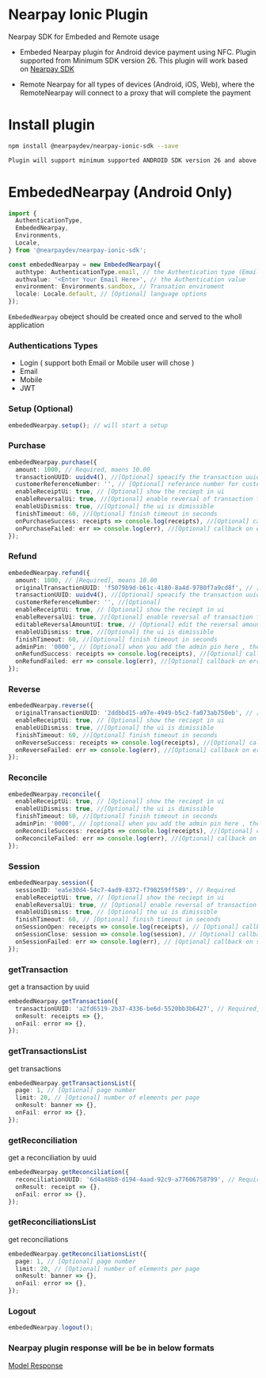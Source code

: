 # Nearpay Ionic Plugin

Nearpay SDK for Embeded and Remote usage

- Embeded Nearpay plugin for Android device payment using NFC. Plugin supported from
  Minimum SDK version 26. This plugin will work based on
  [Nearpay SDK](https://docs.nearpay.io/sdk/)

- Remote Nearpay for all types of devices (Android, iOS, Web), where the RemoteNearpay will
  connect to a proxy that will complete the payment

# Install plugin

```bash
npm install @nearpaydev/nearpay-ionic-sdk --save

Plugin will support minimum supported ANDROID SDK version 26 and above only.
```

# EmbededNearpay (Android Only)

```typescript
import {
  AuthenticationType,
  EmbededNearpay,
  Environments,
  Locale,
} from '@nearpaydev/nearpay-ionic-sdk';

const embededNearpay = new EmbededNearpay({
  authtype: AuthenticationType.email, // the Authentication type (Email, mobile, etc)
  authvalue: '<Enter Your Email Here>', // the Authentication value
  environment: Environments.sandbox, // Transation enviroment
  locale: Locale.default, // [Optional] language options
});
```

`EmbededNearpay` obeject should be created once and served to the wholl application

### Authentications Types

- Login ( support both Email or Mobile user will chose )
- Email
- Mobile
- JWT

### Setup (Optional)

```typescript
embededNearpay.setup(); // will start a setup
```

### Purchase

```typescript
embededNearpay.purchase({
  amount: 1000, // Required, maens 10.00
  transactionUUID: uuidv4(), //[Optional] speacify the transaction uuid
  customerReferenceNumber: '', // [Optional] referance number for customer use only
  enableReceiptUi: true, // [Optional] show the reciept in ui
  enableReversalUi: true, //[Optional] enable reversal of transaction from ui
  enableUiDismiss: true, //[Optional] the ui is dimissible
  finishTimeout: 60, //[Optional] finish timeout in seconds
  onPurchaseSuccess: receipts => console.log(receipts), //[Optional] callback on suceess
  onPurchaseFailed: err => console.log(err), //[Optional] callback on error
});
```

### Refund

```typescript
embededNearpay.refund({
  amount: 1000, // [Required], means 10.00
  originalTransactionUUID: 'f5079b9d-b61c-4180-8a4d-9780f7a9cd8f', // [Required] the orginal trnasaction uuid that you want to refund
  transactionUUID: uuidv4(), //[Optional] speacify the transaction uuid
  customerReferenceNumber: '', //[Optional]
  enableReceiptUi: true, // [Optional] show the reciept in ui
  enableReversalUi: true, //[Optional] enable reversal of transaction from ui
  editableReversalAmountUI: true, // [Optional] edit the reversal amount from uid
  enableUiDismiss: true, //[Optional] the ui is dimissible
  finishTimeout: 60, //[Optional] finish timeout in seconds
  adminPin: '0000', // [Optional] when you add the admin pin here , the UI for admin pin won't be shown.
  onRefundSuccess: receipts => console.log(receipts), //[Optional] callback on suceess
  onRefundFailed: err => console.log(err), //[Optional] callback on error
});
```

### Reverse

```typescript
embededNearpay.reverse({
  originalTransactionUUID: '2ddbbd15-a97e-4949-b5c2-fa073ab750eb', // [Required] the orginal trnasaction uuid that you want to reverse
  enableReceiptUi: true, // [Optional] show the reciept in ui
  enableUiDismiss: true, //[Optional] the ui is dimissible
  finishTimeout: 60, //[Optional] finish timeout in seconds
  onReverseSuccess: receipts => console.log(receipts), //[Optional] callback on suceess
  onReverseFailed: err => console.log(err), //[Optional] callback on error
});
```

### Reconcile

```typescript
embededNearpay.reconcile({
  enableReceiptUi: true, // [Optional] show the reciept in ui
  enableUiDismiss: true, //[Optional] the ui is dimissible
  finishTimeout: 60, //[Optional] finish timeout in seconds
  adminPin: '0000', // [optional] when you add the admin pin here , the UI for admin pin won't be shown.
  onReconcileSuccess: receipts => console.log(receipts), //[Optional] callback on suceess
  onReconcileFailed: err => console.log(err), //[Optional] callback on error
});
```

### Session

```typescript
embededNearpay.session({
  sessionID: 'ea5e30d4-54c7-4ad9-8372-f798259ff589', // Required
  enableReceiptUi: true, // [Optional] show the reciept in ui
  enableReversalUi: true, // [Optional] enable reversal of transaction from ui
  enableUiDismiss: true, // [Optional] the ui is dimissible
  finishTimeout: 60, // [Optional] finish timeout in seconds
  onSessionOpen: receipts => console.log(receipts), // [Optional] callback on session open
  onSessionClose: session => console.log(session), // [Optional] callback on session close
  onSessionFailed: err => console.log(err), // [Optional] callback on session error
});
```

### getTransaction

get a transaction by uuid

```typescript
embededNearpay.getTransaction({
  transactionUUID: 'a2fd6519-2b37-4336-be6d-5520bb3b6427', // Required, transaction uuid to fetch
  onResult: receipts => {},
  onFail: error => {},
});
```

### getTransactionsList

get transactions

```typescript
embededNearpay.getTransactionsList({
  page: 1, // [Optional] page number
  limit: 20, // [Optional] number of elements per page
  onResult: banner => {},
  onFail: error => {},
});
```

### getReconciliation

get a reconciliation by uuid

```typescript
embededNearpay.getReconciliation({
  reconciliationUUID: '6d4a48b8-d194-4aad-92c9-a77606758799', // Required, reconciliation uuid to fetch
  onResult: receipt => {},
  onFail: error => {},
});
```

### getReconciliationsList

get reconciliations

```typescript
embededNearpay.getReconciliationsList({
  page: 1, // [Optional] page number
  limit: 20, // [Optional] number of elements per page
  onResult: banner => {},
  onFail: error => {},
});
```

### Logout

```typescript
embededNearpay.logout();
```

### Nearpay plugin response will be be in below formats

[Model Response](https://docs.nearpay.io/sdk/sdk-models)
